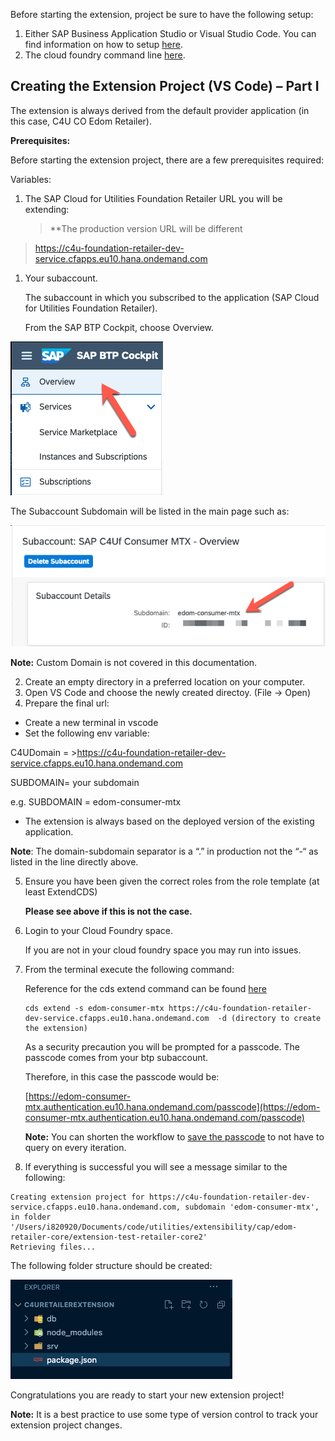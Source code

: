 Before starting the extension, project be sure to have the following
setup:

1. Either SAP Business Application Studio or Visual Studio Code.
   You can find information on how to setup [here](https://cap.cloud.sap/docs/get-started/).
2. The cloud foundry command line [here](https://github.com/cloudfoundry/cli).

## Creating the Extension Project (VS Code) – Part I

The extension is always derived from the default provider application
(in this case, C4U CO Edom Retailer).

**Prerequisites:**

Before starting the extension project, there are a few prerequisites
required:

Variables:

1. The SAP Cloud for Utilities Foundation Retailer URL you will be
   extending: 
   >**The production version URL will be different

>https://c4u-foundation-retailer-dev-service.cfapps.eu10.hana.ondemand.com

1. Your subaccount.

   The subaccount in which you subscribed to the application (SAP Cloud for Utilities Foundation Retailer).

   From the SAP BTP Cockpit, choose Overview.

![Overview](image49.png)


The Subaccount Subdomain will be listed in the main page such as:

![Subaccount](image50.png)

**Note:** Custom Domain is not covered in this documentation.

2. Create an empty directory in a preferred location on your computer.
3. Open VS Code and choose the newly created directoy. (File -&gt;
   Open)
4. Prepare the final url:

- Create a new terminal in vscode
- Set the following env variable:

C4UDomain = >https://c4u-foundation-retailer-dev-service.cfapps.eu10.hana.ondemand.com

SUBDOMAIN= your subdomain

e.g. SUBDOMAIN = edom-consumer-mtx

- The extension is always based on the deployed version of the existing application.

**Note**: The domain-subdomain separator is a “.” in production not the
“-“ as listed in the line directly above.

5. Ensure you have been given the correct roles from the role template
   (at least ExtendCDS)

   **Please see above if this is not the case.**

6. Login to your Cloud Foundry space.

   If you are not in your cloud foundry space you may run into issues.

7. From the terminal execute the following command:

   Reference for the cds extend command can be found [here](https://cap.cloud.sap/docs/guides/extensibility#start-extension-project)

   ```
   cds extend -s edom-consumer-mtx https://c4u-foundation-retailer-dev-service.cfapps.eu10.hana.ondemand.com  -d (directory to create the extension)
   ```

   As a security precaution you will be prompted for a passcode. The passcode comes from your btp subaccount.

   Therefore, in this case the passcode would be:

   [https://edom-consumer-mtx.authentication.eu10.hana.ondemand.com/passcode](https://edom-consumer-mtx.authentication.eu10.hana.ondemand.com/passcode)

   **Note:** You can shorten the workflow to [save the
   passcode](https://cap.cloud.sap/docs/guides/extensibility#save-authentication-token-for-simplified-workflow)
   to not have to query on every iteration.

8. If everything is successful you will see a message similar to the
   following:

```
Creating extension project for https://c4u-foundation-retailer-dev-service.cfapps.eu10.hana.ondemand.com, subdomain 'edom-consumer-mtx', in folder '/Users/i820920/Documents/code/utilities/extensibility/cap/edom-retailer-core/extension-test-retailer-core2'
Retrieving files...

```

The following folder structure should be created:

![FolderStructure](image51.png)


Congratulations you are ready to start your new extension project!

**Note:** It is a best practice to use some type of version control to track
your extension project changes.